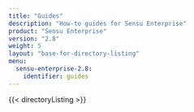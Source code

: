 ```yaml
---
title: "Guides"
description: "How-to guides for Sensu Enterprise"
product: "Sensu Enterprise"
version: "2.8"
weight: 5
layout: "base-for-directory-listing"
menu:
  sensu-enterprise-2.8:
    identifier: guides
---
```


{{< directoryListing >}}
